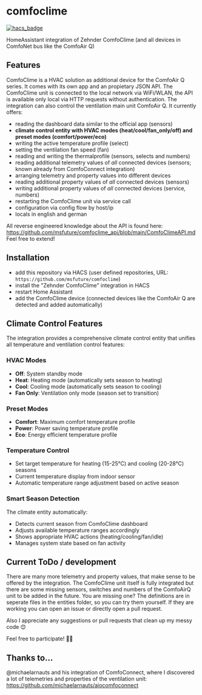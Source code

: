 # comfoclime

[![hacs_badge](https://img.shields.io/badge/HACS-Custom-41BDF5.svg)](https://github.com/hacs/integration)

HomeAssistant integration of Zehnder ComfoClime (and all devices in ComfoNet bus like the ComfoAir Q)

## Features
ComfoClime is a HVAC solution as additional device for the ComfoAir Q series. It comes with its own app and an propietary JSON API. The ComfoClime unit is connected to the local network via WiFi/WLAN, the API is available only local via HTTP requests without authentication. The integration can also control the ventilation main unit ComfoAir Q. It currently offers:

* reading the dashboard data similar to the official app (sensors)
* **climate control entity with HVAC modes (heat/cool/fan_only/off) and preset modes (comfort/power/eco)**
* writing the active temperature profile (select)
* setting the ventilation fan speed (fan)
* reading and writing the thermalprofile (sensors, selects and numbers)
* reading additional telemetry values of *all* connected devices (sensors; known already from ComfoConnect integration)
* arranging telemetry and property values into different devices
* reading additional property values of *all* connected devices (sensors)
* writing additional property values of *all* connected devices (service, numbers)
* restarting the ComfoClime unit via service call
* configuration via config flow by host/ip
* locals in english and german

All reverse engineered knowledge about the API is found here: https://github.com/msfuture/comfoclime_api/blob/main/ComfoClimeAPI.md
Feel free to extend!

## Installation

* add this repository via HACS (user defined repositories, URL: `https://github.com/msfuture/comfoclime`)
* install the "Zehnder ComfoClime" integration in HACS
* restart Home Assistant
* add the ComfoClime device (connected devices like the ComfoAir Q are detected and added automatically)

## Climate Control Features

The integration provides a comprehensive climate control entity that unifies all temperature and ventilation control features:

### HVAC Modes
- **Off**: System standby mode
- **Heat**: Heating mode (automatically sets season to heating)
- **Cool**: Cooling mode (automatically sets season to cooling)
- **Fan Only**: Ventilation only mode (season set to transition)

### Preset Modes
- **Comfort**: Maximum comfort temperature profile
- **Power**: Power saving temperature profile
- **Eco**: Energy efficient temperature profile

### Temperature Control
- Set target temperature for heating (15-25°C) and cooling (20-28°C) seasons
- Current temperature display from indoor sensor
- Automatic temperature range adjustment based on active season

### Smart Season Detection
The climate entity automatically:
- Detects current season from ComfoClime dashboard
- Adjusts available temperature ranges accordingly
- Shows appropriate HVAC actions (heating/cooling/fan/idle)
- Manages system state based on fan activity

## Current ToDo / development
There are many more telemetry and property values, that make sense to be offered by the integration. The ComfoClime unit itself is fully integrated but there are some missing sensors, switches and numbers of the ComfoAirQ unit to be added in the future. You are missing one? The definitions are in seperate files in the entities folder, so you can try them yourself. If they are working you can open an issue or directly open a pull request.

Also I appreciate any suggestions or pull requests that clean up my messy code 😊

Feel free to participate! 🙋‍♂️

## Thanks to...

@michaelarnauts and his integration of ComfoConnect, where I discovered a lot of telemetries and properties of the ventilation unit:
https://github.com/michaelarnauts/aiocomfoconnect
